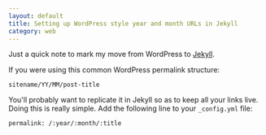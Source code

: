 ```yaml
---
layout: default
title: Setting up WordPress style year and month URLs in Jekyll
category: web
---
```


Just a quick note to mark my move from WordPress to <a href="http://jekyllrb.com/">Jekyll</a>.

If you were using this common WordPress permalink structure:

`sitename/YY/MM/post-title`

You'll probably want to replicate it in Jekyll so as to keep all your links live. Doing this is really simple. Add the following line to your `_config.yml` file:

`permalink: /:year/:month/:title`
